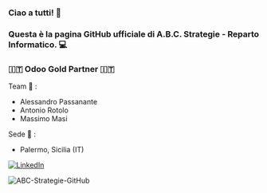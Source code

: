 ### Ciao a tutti! 👋
### Questa è la pagina GitHub ufficiale di A.B.C. Strategie - Reparto Informatico. :computer:
### :it: Odoo Gold Partner :it:

Team :busts_in_silhouette: :
- Alessandro Passanante 
- Antonio Rotolo 
- Massimo Masi 

Sede :office: :
- Palermo, Sicilia (IT) 

[![LinkedIn](https://img.shields.io/badge/LinkedIn-0077B5?style=for-the-badge&logo=linkedin&logoColor=white)](https://www.linkedin.com/company/a-b-c-srl/)

![ABC-Strategie-GitHub](https://github-readme-stats.vercel.app/api/top-langs/?username=ABC-Strategie-GitHub&show_icons=true&theme=react&count_private=true)

<!--
**ABC-Strategie-GitHub/ABC-Strategie-GitHub** is a ✨ _special_ ✨ repository because its `README.md` (this file) appears on your GitHub profile.

Here are some ideas to get you started:

- 🔭 I’m currently working on ...
- 🌱 I’m currently learning ...
- 👯 I’m looking to collaborate on ...
- 🤔 I’m looking for help with ...
- 💬 Ask me about ...
- 📫 How to reach me: ...
- 😄 Pronouns: ...
- ⚡ Fun fact: ...
-->
